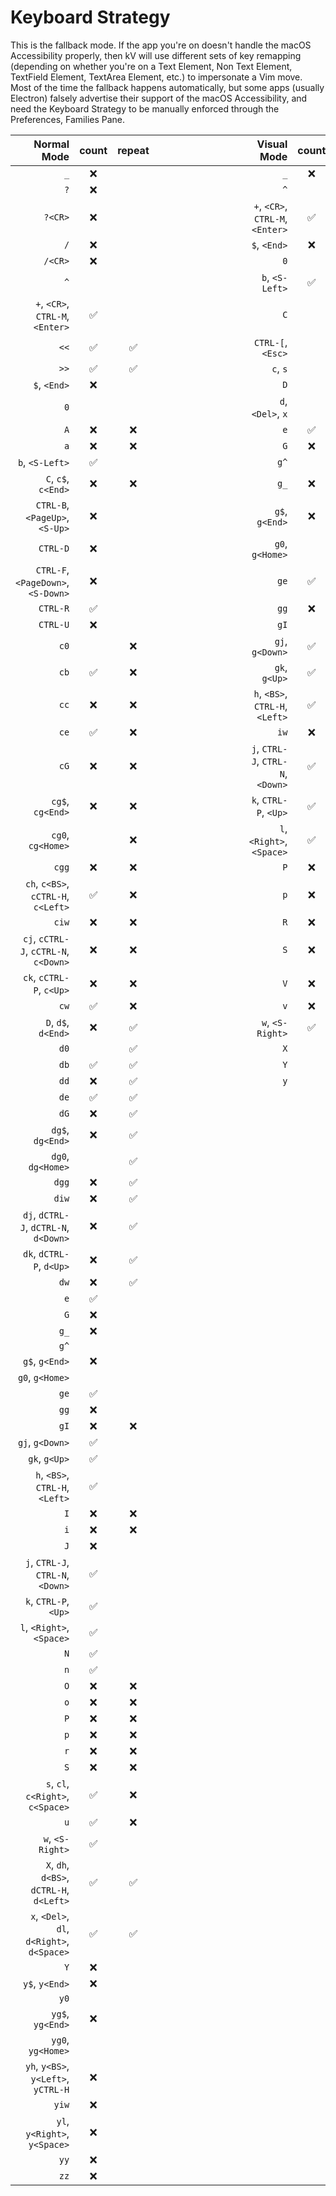 # Keyboard Strategy

This is the fallback mode.
If the app you're on doesn't handle the macOS Accessibility properly, then kV will use different sets of key remapping (depending on whether you're on a Text Element, Non Text Element, TextField Element, TextArea Element, etc.) to impersonate a Vim move.
Most of the time the fallback happens automatically, but some apps (usually Electron) falsely advertise their support of the macOS Accessibility, and need the Keyboard Strategy to be manually enforced through the Preferences, Families Pane.

| Normal Mode                                 | count | repeat | &emsp;&emsp;&emsp;&emsp;&emsp;&emsp;&emsp;&emsp; | Visual Mode                                | count | repeat | 
| ---:                                        | :---: | :---:  | :---:                                            | ---:                                       | :---: | :---:
| `_`                                         | ❌️    |        |                                                  | `_`                                        | ❌️    |          
| `?`                                         | ❌️    |        |                                                  | `^`                                        |       |          
| `?<CR>`                                     | ❌️    |        |                                                  | `+`, `<CR>`, `CTRL-M`, `<Enter>`           | ✅️    |          
| `/`                                         | ❌️    |        |                                                  | `$`, `<End>`                               | ❌️    |          
| `/<CR>`                                     | ❌️    |        |                                                  | `0`                                        |       |          
| `^`                                         |       |        |                                                  | `b`, `<S-Left>`                            | ✅️️    |          
| `+`, `<CR>`, `CTRL-M`, `<Enter>`            | ✅️️    |        |                                                  | `C`                                        |       |  ❌️
| `<<`                                        | ✅️️    | ✅     |                                                  | `CTRL-[`, `<Esc>`                          |       |
| `>>`                                        | ✅️️    | ✅     |                                                  | `c`, `s`                                   |       |  ❌️      
| `$`, `<End>`                                | ❌️    |        |                                                  | `D`                                        |       |  ❌️      
| `0`                                         |       |        |                                                  | `d`, `<Del>`, `x`                          |       |  ❌️      
| `A`                                         | ❌️    | ❌️     |                                                  | `e`                                        | ✅️️    |          
| `a`                                         | ❌️    | ❌️     |                                                  | `G`                                        | ❌️    |         
| `b`, `<S-Left>`                             | ✅️️    |        |                                                  | `g^`                                       |       |         
| `C`, `c$`, `c<End>`                         | ❌️    | ❌️     |                                                  | `g_`                                       | ❌️    |
| `CTRL-B`, `<PageUp>`, `<S-Up>`              | ❌️    |        |                                                  | `g$`, `g<End>`                             | ❌️    |         
| `CTRL-D`                                    | ❌️    |        |                                                  | `g0`, `g<Home>`                            |       |         
| `CTRL-F`, `<PageDown>`, `<S-Down>`          | ❌️    |        |                                                  | `ge`                                       | ✅️️    |         
| `CTRL-R`                                    | ✅️️    |        |                                                  | `gg`                                       | ❌️    |         
| `CTRL-U`                                    | ❌️    |        |                                                  | `gI`                                       |       | ️
| `c0`                                        |       | ❌️     |                                                  | `gj`, `g<Down>`                            | ✅️    |         
| `cb`                                        | ✅️️    | ❌️     |                                                  | `gk`, `g<Up>`                              | ✅️    |         
| `cc`                                        | ❌️    | ❌️     |                                                  | `h`, `<BS>`, `CTRL-H`, `<Left>`            | ✅️    |
| `ce`                                        | ✅️️    | ❌️     |                                                  | `iw`                                       | ❌️    |         
| `cG`                                        | ❌️    | ❌️     |                                                  | `j`, `CTRL-J`, `CTRL-N`, `<Down>`          | ✅️    |         
| `cg$`, `cg<End>`                            | ❌️    | ❌️     |                                                  | `k`, `CTRL-P`, `<Up>`                      | ✅️    |         
| `cg0`, `cg<Home>`                           |       | ❌️     |                                                  | `l`, `<Right>`, `<Space>`                  | ✅️    |         
| `cgg`                                       | ❌️    | ❌️     |                                                  | `P`                                        | ❌️    |         
| `ch`, `c<BS>`, `cCTRL-H`, `c<Left>`         | ✅️️    | ❌️     |                                                  | `p`                                        | ❌️    |         
| `ciw`                                       | ❌️    | ❌️     |                                                  | `R`                                        | ❌️    | ❌️        
| `cj`, `cCTRL-J`, `cCTRL-N`, `c<Down>`       | ❌️    | ❌️     |                                                  | `S`                                        | ❌️    | ❌️       
| `ck`, `cCTRL-P`, `c<Up>`                    | ❌️    | ❌️     |                                                  | `V`                                        | ❌️    |         
| `cw`                                        | ✅️️    | ❌️     |                                                  | `v`                                        | ❌️    |         
| `D`, `d$`, `d<End>`                         | ❌️    | ✅     |                                                  | `w`, `<S-Right>`                           | ✅️️    |         
| `d0`                                        |       | ✅     |                                                  | `X`                                        |       | ❌️      
| `db`                                        | ✅️️    | ✅     |                                                  | `Y`                                        |       |                                
| `dd`                                        | ❌️    | ✅     |                                                  | `y`                                        |       |          
| `de`                                        | ✅️️    | ✅     |                                      
| `dG`                                        | ❌️    | ✅     |                                      
| `dg$`, `dg<End>`                            | ❌️    | ✅     |
| `dg0`, `dg<Home>`                           |       | ✅     |
| `dgg`                                       | ❌️    | ✅     |                                      
| `diw`                                       | ❌️    | ✅     |                                      
| `dj`, `dCTRL-J`, `dCTRL-N`, `d<Down>`       | ❌️    | ✅     |                                      
| `dk`, `dCTRL-P`, `d<Up>`                    | ❌️    | ✅     |                                      
| `dw`                                        | ❌️    | ✅     |                                     
| `e`                                         | ✅️️    |        |                                      
| `G`                                         | ❌️    |        |                                      
| `g_`                                        | ❌️    |        |                                        
| `g^`                                        |       |        |                                      
| `g$`, `g<End>`                              | ❌️    |        |                                      
| `g0`, `g<Home>`                             |       |        |                                      
| `ge`                                        | ✅️️    |        |
| `gg`                                        | ❌️    |        |
| `gI`                                        | ❌️    | ❌️     |
| `gj`, `g<Down>`                             | ✅️    |        |
| `gk`, `g<Up>`                               | ✅️    |        |
| `h`, `<BS>`, `CTRL-H`, `<Left>`             | ✅️    |        |
| `I`                                         | ❌️    | ❌️     |    
| `i`                                         | ❌️    | ❌️     |
| `J`                                         | ❌️    |        |
| `j`, `CTRL-J`, `CTRL-N`, `<Down>`           | ✅    |        |
| `k`, `CTRL-P`, `<Up>`                       | ✅    |        |
| `l`, `<Right>`, `<Space>`                   | ✅    |        |
| `N`                                         | ✅️    |        |
| `n`                                         | ✅️    |        |
| `O`                                         | ❌️    | ❌️     |
| `o`                                         | ❌️    | ❌️     |
| `P`                                         | ❌️    | ❌️     |
| `p`                                         | ❌️    | ❌️     |
| `r`                                         | ❌️    | ❌️     |
| `S`                                         | ❌️    | ❌️     | ️
| `s`, `cl`, `c<Right>`, `c<Space>`           | ✅️️    | ❌️     |
| `u`                                         | ✅️️    | ❌️     |
| `w`, `<S-Right>`                            | ✅️️    |        |
| `X`, `dh`, `d<BS>`, `dCTRL-H`, `d<Left>`    | ✅️️    | ✅     |
| `x`, `<Del>`, `dl`, `d<Right>`, `d<Space>`  | ✅️️    | ✅     |
| `Y`                                         | ❌️    |        |
| `y$`, `y<End>`                              | ❌️    |        |
| `y0`                                        |       |        |
| `yg$`, `yg<End>`                            | ❌️    |        |
| `yg0`, `yg<Home>`                           |   ️    |        |
| `yh`, `y<BS>`, `y<Left>`, `yCTRL-H`         | ❌️    |        |
| `yiw`                                       | ❌️    |        |
| `yl`, `y<Right>`, `y<Space>`                | ❌️    |        |
| `yy`                                        | ❌️    |        |
| `zz`                                        | ❌️    |        |

